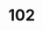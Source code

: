 ﻿---
cover: /img/portfolio/pr_Mira_102.jpeg
name: комплекс работ по замене деформированных фасадных панелей HPL
description: Для выполнения работ по замене деформированных фасадных панелей, необходимо провести обмерочные работы, для получения точных размеров панелей. Составить технологическую карту заменяемых панелей с точными размерами. 
output: true
layout: "portfolio"
permalink: /portfolio/:title
---

# 102